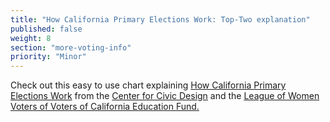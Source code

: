 ```yaml
---
title: "How California Primary Elections Work: Top-Two explanation"
published: false
weight: 8
section: "more-voting-info"
priority: "Minor"
---
```


Check out this easy to use chart explaining [How California Primary Elections Work](https://drive.google.com/file/d/18DTzanCkfKB5QY5hLhMoSez5aMvy96Tn/view?usp=sharing) from the [Center for Civic Design](http://civicdesign.org/) and the [League of Women Voters of Voters of California Education Fund.](https://cavotes.org/)  
